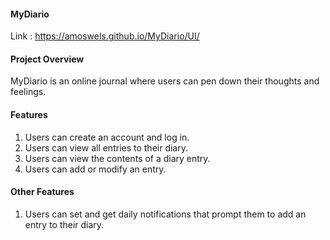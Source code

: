 #### MyDiario 

Link : https://amoswels.github.io/MyDiario/UI/ 
 
#### Project Overview
MyDiario is an online journal where users can pen down their thoughts and feelings.

#### Features
1. Users can create an account and log in.
2. Users can view all entries to their diary.
3. Users can view the contents of a diary entry.
4. Users can add or modify an entry.

#### Other Features
1. Users can set and get daily notifications that prompt them to add an entry to their diary.


